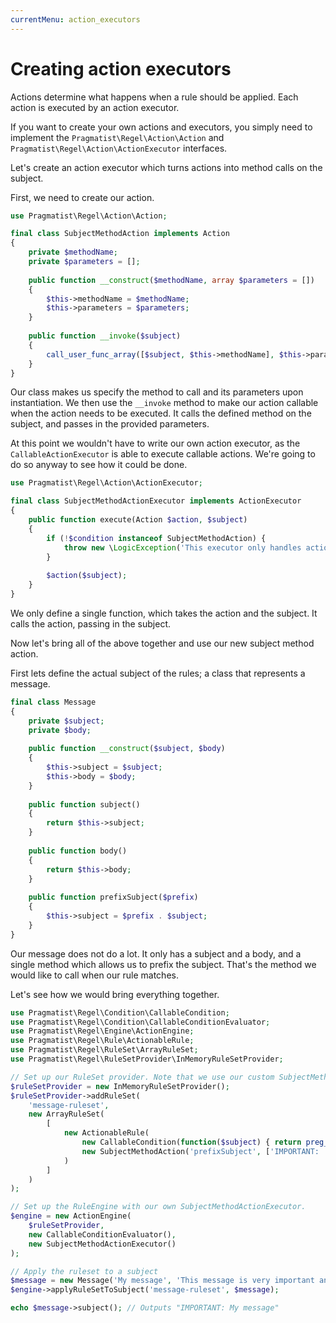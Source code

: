 ```yaml
---
currentMenu: action_executors
---
```


# Creating action executors

Actions determine what happens when a rule should be applied. Each action is executed by an action executor.

If you want to create your own actions and executors, you simply need to implement the `Pragmatist\Regel\Action\Action`
and `Pragmatist\Regel\Action\ActionExecutor` interfaces.

Let's create an action executor which turns actions into method calls on the subject.

First, we need to create our action.

```php
use Pragmatist\Regel\Action\Action;

final class SubjectMethodAction implements Action
{
    private $methodName;
    private $parameters = [];
    
    public function __construct($methodName, array $parameters = [])
    {
        $this->methodName = $methodName;
        $this->parameters = $parameters;
    }
    
    public function __invoke($subject)
    {
        call_user_func_array([$subject, $this->methodName], $this->parameters);
    }
}
```

Our class makes us specify the method to call and its parameters upon instantiation. We then use the `__invoke` method
to make our action callable when the action needs to be executed. It calls the defined method on the subject, and
passes in the provided parameters.

At this point we wouldn't have to write our own action executor, as the `CallableActionExecutor` is able to execute
callable actions. We're going to do so anyway to see how it could be done.

```php
use Pragmatist\Regel\Action\ActionExecutor;

final class SubjectMethodActionExecutor implements ActionExecutor
{
    public function execute(Action $action, $subject)
    {
        if (!$condition instanceof SubjectMethodAction) {
            throw new \LogicException('This executor only handles actions of type SubjectMethodAction');
        }
        
        $action($subject);
    }
}
```

We only define a single function, which takes the action and the subject. It calls the action, passing in the subject.

Now let's bring all of the above together and use our new subject method action.

First lets define the actual subject of the rules; a class that represents a message.

```php
final class Message
{
    private $subject;
    private $body;
    
    public function __construct($subject, $body)
    {
        $this->subject = $subject;
        $this->body = $body;
    }
    
    public function subject()
    {
        return $this->subject;
    }
    
    public function body()
    {
        return $this->body;
    }
    
    public function prefixSubject($prefix)
    {
        $this->subject = $prefix . $subject;
    }
}
```

Our message does not do a lot. It only has a subject and a body, and a single method which allows us to prefix the
subject. That's the method we would like to call when our rule matches.

Let's see how we would bring everything together.

```php
use Pragmatist\Regel\Condition\CallableCondition;
use Pragmatist\Regel\Condition\CallableConditionEvaluator;
use Pragmatist\Regel\Engine\ActionEngine;
use Pragmatist\Regel\Rule\ActionableRule;
use Pragmatist\Regel\RuleSet\ArrayRuleSet;
use Pragmatist\Regel\RuleSetProvider\InMemoryRuleSetProvider;

// Set up our RuleSet provider. Note that we use our custom SubjectMethodAction.
$ruleSetProvider = new InMemoryRuleSetProvider();
$ruleSetProvider->addRuleSet(
    'message-ruleset',
    new ArrayRuleSet(
        [
            new ActionableRule(
                new CallableCondition(function($subject) { return preg_match('/important/i', $subject->body); }),
                new SubjectMethodAction('prefixSubject', ['IMPORTANT: '])
            )
        ]
    )
);

// Set up the RuleEngine with our own SubjectMethodActionExecutor.
$engine = new ActionEngine(
    $ruleSetProvider,
    new CallableConditionEvaluator(),
    new SubjectMethodActionExecutor()
);

// Apply the ruleset to a subject
$message = new Message('My message', 'This message is very important and should be read.');
$engine->applyRuleSetToSubject('message-ruleset', $message);

echo $message->subject(); // Outputs "IMPORTANT: My message"
```

